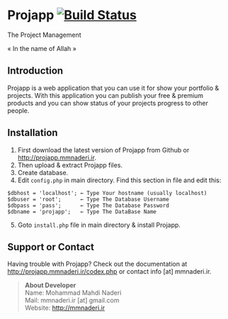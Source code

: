 # Projapp [![Build Status](https://secure.travis-ci.org/mmnaderi/Projapp.png?branch=master)](http://travis-ci.org/mmnaderi/Projapp) #
The Project Management

« In the name of Allah »
## Introduction
Projapp is a web application that you can use it for show your portfolio & projects. With this application you can publish your free & premium products and you can show status of your projects progress to other people.

## Installation
1. First download the latest version of Projapp from Github or <http://projapp.mmnaderi.ir>.
2. Then upload & extract Projapp files.
3. Create database.
4. Edit ```config.php``` in main directory. Find this section in file and edit this:
<pre><code>$dbhost = 'localhost'; ← Type Your hostname (usually localhost)
$dbuser = 'root';      ← Type The Database Username 
$dbpass = 'pass';      ← Type The Database Password
$dbname = 'projapp';   ← Type The DataBase Name
</code></pre>
5. Goto ```install.php``` file in main directory & install Projapp.

## Support or Contact
Having trouble with Projapp? Check out the documentation at http://projapp.mmnaderi.ir/codex.php or contact info [at] mmnaderi.ir.

> <strong>About Developer</strong><br/>
Name: Mohammad Mahdi Naderi<br/>
Mail: mmnaderi.ir [at] gmail.com<br/>
Website: http://mmnaderi.ir
